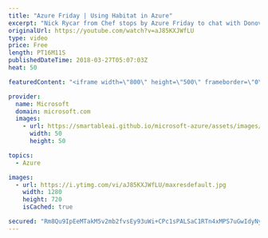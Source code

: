 ```yaml
---
title: "Azure Friday | Using Habitat in Azure"
excerpt: "Nick Rycar from Chef stops by Azure Friday to chat with Donovan Brown about Habitat, a simple, flexible way to build, deploy, and manage cloud-native applications. Habitat makes it easier to develop and promote changes by enabling each instance of your application to continually and independently apply"
originalUrl: https://youtube.com/watch?v=aJ85KXJWfLU
type: video
price: Free
length: PT16M11S
publishedDateTime: 2018-03-27T05:07:03Z
heat: 50

featuredContent: "<iframe width=\"800\" height=\"500\" frameborder=\"0\" src=\"https://www.youtube.com/embed/aJ85KXJWfLU\" allow=\"accelerometer; autoplay; encrypted-media; gyroscope; picture-in-picture\" allowfullscreen></iframe>"

provider:
  name: Microsoft
  domain: microsoft.com
  images:
    - url: https://smartableai.github.io/microsoft-azure/assets/images/organizations/microsoft.com-50x50.jpg
      width: 50
      height: 50

topics:
  - Azure

images:
  - url: https://i.ytimg.com/vi/aJ85KXJWfLU/maxresdefault.jpg
    width: 1280
    height: 720
    isCached: true

secured: "Rm8Qu9IpEeMTakM5v2mb2fvsEy93uWi+CPc1sPALSaC1RTn4xMPS7uGwIdyNyTyhVuBMU2gJAJPcQDRbtoZo49iOyfBVbIpaB6dAiNsfPdLnz7iqpD7xRPu7RcQ/GQVg5lgwbUqUV803hnys2yFsCf012S5Ci1Zydrd0PHUptN7fwe77/OftxZWf9vmO74nIODxcE6WY6rhfm26m3waMmcxAXXQVrHNlSBITaqhRRFuZSAmmkGPrbUhX5+qvHaY9LV7aR0exjzoT655+rUSh0CTMvD7gWxHElFS3jxNNEd0neyVZcbJWEqnJbCxTtmu+ZS5qkWBOlEdwxysOoQiMO82hBBnSd0AWWl++G5evqnW8qJnTSYKaaINAiyqH5VLeZK4EdCiDeCUANEPY7MgeWDPTaZe/yMtEgg0xIBqEb/A=;+vIh0IV3sxtlCJJkRXMQsA=="
---
```


